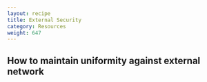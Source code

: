 ```yaml
---
layout: recipe
title: External Security
category: Resources
weight: 647
---
```


<h2 class="question">How to maintain uniformity against external network</h2>